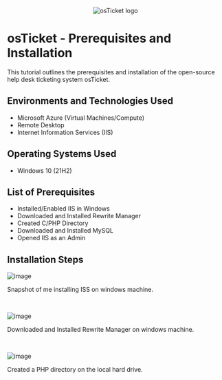 <p align="center">
<img src="https://i.imgur.com/Clzj7Xs.png" alt="osTicket logo"/>
</p>

<h1>osTicket - Prerequisites and Installation</h1>
This tutorial outlines the prerequisites and installation of the open-source help desk ticketing system osTicket.<br />





<h2>Environments and Technologies Used</h2>

- Microsoft Azure (Virtual Machines/Compute)
- Remote Desktop
- Internet Information Services (IIS)

<h2>Operating Systems Used </h2>

- Windows 10</b> (21H2)

<h2>List of Prerequisites</h2>

- Installed/Enabled IIS in Windows
- Downloaded and Installed Rewrite Manager
- Created C/PHP Directory
- Downloaded and Installed MySQL
- Opened IIS as an Admin

<h2>Installation Steps</h2>


<p>

![image](https://github.com/alhutchinson/osticket-prereqs/assets/171261246/bfe20d59-0708-4440-a044-531833374b0f)


</p>
<p>
Snapshot of me installing ISS on windows machine.
</p>
<br />

<p>

![image](https://github.com/alhutchinson/osticket-prereqs/assets/171261246/64f448fe-9e33-4900-9e49-2aa10b79f02f)


</p>
<p>
Downloaded and Installed Rewrite Manager on windows machine.
</p>
<br />

<p>

![image](https://github.com/alhutchinson/osticket-prereqs/assets/171261246/463c571b-41ce-43ac-89eb-39ca18e5ca4a)

</p>
<p>
Created a PHP directory on the local hard drive.
</p>
<br />
